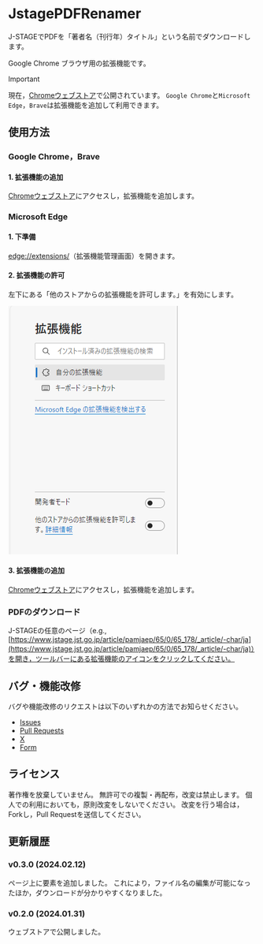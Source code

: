 # JstagePDFRenamer

J-STAGEでPDFを「著者名（刊行年）タイトル」という名前でダウンロードします。

Google Chrome ブラウザ用の拡張機能です。

> [!IMPORTANT]
> 現在，[Chromeウェブストア](https://chromewebstore.google.com/detail/jstagepdfrenamer/kapjcljkkbmanamjpmljojjekhpnhidg?hl=ja)で公開されています。
> `Google Chrome`と`Microsoft Edge`，`Brave`は拡張機能を追加して利用できます。

## 使用方法

### Google Chrome，Brave

#### 1. 拡張機能の追加

[Chromeウェブストア](https://chromewebstore.google.com/detail/jstagepdfrenamer/kapjcljkkbmanamjpmljojjekhpnhidg?hl=ja)にアクセスし，拡張機能を追加します。

### Microsoft Edge

#### 1. 下準備

[edge://extensions/](edge://extensions/)（拡張機能管理画面）を開きます。

#### 2. 拡張機能の許可

左下にある「他のストアからの拡張機能を許可します。」を有効にします。

![拡張機能を許可します](./img/edge_2.png)

#### 3. 拡張機能の追加

[Chromeウェブストア](https://chromewebstore.google.com/detail/jstagepdfrenamer/kapjcljkkbmanamjpmljojjekhpnhidg?hl=ja)にアクセスし，拡張機能を追加します。

### PDFのダウンロード

J-STAGEの任意のページ（e.g., [https://www.jstage.jst.go.jp/article/pamjaep/65/0/65_178/_article/-char/ja](https://www.jstage.jst.go.jp/article/pamjaep/65/0/65_178/_article/-char/ja)）を開き，ツールバーにある拡張機能のアイコンをクリックしてください。

## バグ・機能改修

バグや機能改修のリクエストは以下のいずれかの方法でお知らせください。

- [Issues](https://github.com/ikepu-tp/JstagePdfRenamer/issues)
- [Pull Requests](https://github.com/ikepu-tp/JstagePdfRenamer/pulls)
- [X](https://x.com/ikepu_tp)
- [Form](https://forms.office.com/r/SkFsGSGTyQ)

## ライセンス

著作権を放棄していません。
無許可での複製・再配布，改変は禁止します。
個人での利用においても，原則改変をしないでください。
改変を行う場合は，Forkし，Pull Requestを送信してください。

## 更新履歴

### v0.3.0 (2024.02.12)

ページ上に要素を追加しました。
これにより，ファイル名の編集が可能になったほか，ダウンロードが分かりやすくなりました。

### v0.2.0 (2024.01.31)

ウェブストアで公開しました。
